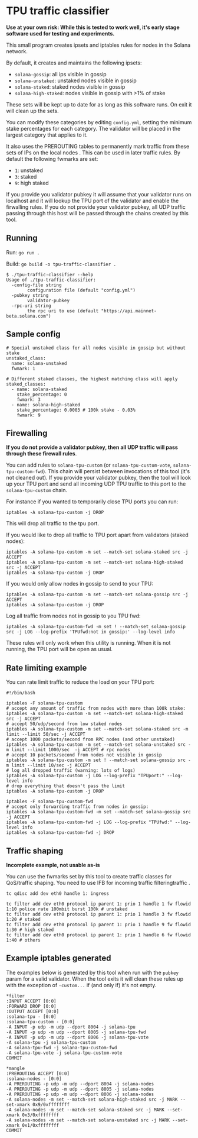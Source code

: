 # TPU traffic classifier

**Use at your own risk: While this is tested to work well, it's early stage software used for testing and experiments.**

This small program creates ipsets and iptables rules for nodes in the Solana network. 

By default, it creates and maintains the following ipsets:

 - `solana-gossip`: all ips visible in gossip
 - `solana-unstaked`: unstaked nodes visible in gossip
 - `solana-staked`: staked nodes visible in gossip
 - `solana-high-staked`: nodes visible in gossip with >1% of stake

These sets will be kept up to date for as long as this software runs. On exit it will clean up the sets.

You can modify these categories by editing `config.yml`, setting the minimum stake percentages for each category. The validator will be placed in the largest category that applies to it.

It also uses the PREROUTING tables to permanently mark traffic from these sets of IPs on the local nodes . This can be used in later traffic rules. By default the following fwmarks are set:

 - `1`: unstaked
 - `3`: staked
 - `9`: high staked

If you provide you validator pubkey it will assume that your validator runs on localhost and it will lookup the TPU port of the validator and enable the firwalling rules. If you do not provide your validator pubkey, all UDP traffic passing through this host will be passed through the chains created by this tool.

##  Running

Run: `go run .`

Build: `go build -o tpu-traffic-classifier .`

```
$ ./tpu-traffic-classifier --help
Usage of ./tpu-traffic-classifier:
  -config-file string
        configuration file (default "config.yml")
  -pubkey string
        validator-pubkey
  -rpc-uri string
        the rpc uri to use (default "https://api.mainnet-beta.solana.com")
```

## Sample config

```
# Special unstaked class for all nodes visible in gossip but without stake
unstaked_class:
  name: solana-unstaked
  fwmark: 1

# Different staked classes, the highest matching class will apply
staked_classes:
  - name: solana-staked
    stake_percentage: 0
    fwmark: 3
  - name: solana-high-staked 
    stake_percentage: 0.0003 # 100k stake - 0.03%
    fwmark: 9
```

## Firewalling

**If you do not provide a validator pubkey, then all UDP traffic will pass through these firewall rules**.

You can add rules to `solana-tpu-custom` (or `solana-tpu-custom-vote`, `solana-tpu-custom-fwd`). This chain will persist between invocations of this tool (it's not cleaned out). If you provide your validator pubkey, then the tool will look up your TPU port and send all incoming UDP TPU traffic to this port to the `solana-tpu-custom` chain.

For instance if you wanted to temporarily close TPU ports you can run:

```
iptables -A solana-tpu-custom -j DROP
```

This will drop all traffic to the tpu port.

If you would like to drop all traffic to TPU port apart from validators (staked nodes):

```
iptables -A solana-tpu-custom -m set --match-set solana-staked src -j ACCEPT
iptables -A solana-tpu-custom -m set --match-set solana-high-staked src -j ACCEPT
iptables -A solana-tpu-custom -j DROP
```

If you would only allow nodes in gossip to send to your TPU:

```
iptables -A solana-tpu-custom -m set --match-set solana-gossip src -j ACCEPT
iptables -A solana-tpu-custom -j DROP
```

Log all traffic from nodes not in gossip to you TPU fwd:

```
iptables -A solana-tpu-custom-fwd -m set ! --match-set solana-gossip src -j LOG --log-prefix 'TPUfwd:not in gossip:' --log-level info
```

These rules will only work when this utility is running. When it is not running, the TPU port will be open as usual.


## Rate limiting example

You can rate limit traffic to reduce the load on your TPU port:

```
#!/bin/bash

iptables -F solana-tpu-custom
# accept any amount of traffic from nodes with more than 100k stake:
iptables -A solana-tpu-custom -m set --match-set solana-high-staked src -j ACCEPT  
# accept 50/udp/second from low staked nodes
iptables -A solana-tpu-custom -m set --match-set solana-staked src -m limit --limit 50/sec -j ACCEPT                
# accept 1000 packets/second from RPC nodes (and other unstaked)
iptables -A solana-tpu-custom -m set --match-set solana-unstaked src -m limit --limit 1000/sec  -j ACCEPT # rpc nodes   
# accept 10 packets/second from nodes not visible in gossip
iptables -A solana-tpu-custom -m set ! --match-set solana-gossip src -m limit --limit 10/sec -j ACCEPT       
# log all dropped traffic (warning: lots of logs)
iptables -A solana-tpu-custom -j LOG --log-prefix "TPUport:" --log-level info
# drop everything that doesn't pass the limit
iptables -A solana-tpu-custom -j DROP

iptables -F solana-tpu-custom-fwd
# accept only forwarding traffic from nodes in gossip:
iptables -A solana-tpu-custom-fwd -m set --match-set solana-gossip src -j ACCEPT                                                                             
iptables -A solana-tpu-custom-fwd -j LOG --log-prefix "TPUfwd:" --log-level info                                                                             
iptables -A solana-tpu-custom-fwd -j DROP
```



## Traffic shaping

**Incomplete example, not usable as-is**

You can use the fwmarks set by this tool to create traffic classes for QoS/traffic shaping. You need to use IFB for incoming traffic filteringtraffic . 


```
tc qdisc add dev eth0 handle 1: ingress

tc filter add dev eth0 protocol ip parent 1: prio 1 handle 1 fw flowid 1:10 police rate 100mbit burst 100k # unstaked
tc filter add dev eth0 protocol ip parent 1: prio 1 handle 3 fw flowid 1:20 # staked
tc filter add dev eth0 protocol ip parent 1: prio 1 handle 9 fw flowid 1:30 # high staked
tc filter add dev eth0 protocol ip parent 1: prio 1 handle 6 fw flowid 1:40 # others
```


## Example iptables generated

The examples below is generated by this tool when run with the `pubkey` param for a valid validator. When the tool exits it will clean these rules up with the exception of `-custom...`  if (and only if) it's not empty.

```
*filter
:INPUT ACCEPT [0:0]
:FORWARD DROP [0:0]
:OUTPUT ACCEPT [0:0]
:solana-tpu - [0:0]
:solana-tpu-custom - [0:0]
-A INPUT -p udp -m udp --dport 8004 -j solana-tpu
-A INPUT -p udp -m udp --dport 8005 -j solana-tpu-fwd
-A INPUT -p udp -m udp --dport 8006 -j solana-tpu-vote
-A solana-tpu -j solana-tpu-custom
-A solana-tpu-fwd -j solana-tpu-custom-fwd
-A solana-tpu-vote -j solana-tpu-custom-vote
COMMIT
```

```
*mangle
:PREROUTING ACCEPT [0:0]
:solana-nodes - [0:0]
-A PREROUTING -p udp -m udp --dport 8004 -j solana-nodes
-A PREROUTING -p udp -m udp --dport 8005 -j solana-nodes
-A PREROUTING -p udp -m udp --dport 8006 -j solana-nodes
-A solana-nodes -m set --match-set solana-high-staked src -j MARK --set-xmark 0x9/0xffffffff
-A solana-nodes -m set --match-set solana-staked src -j MARK --set-xmark 0x3/0xffffffff
-A solana-nodes -m set --match-set solana-unstaked src -j MARK --set-xmark 0x1/0xffffffff
COMMIT
```
